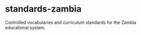 # standards-zambia
Controlled vocabularies and curriculum standards for the Zambia educational system.

